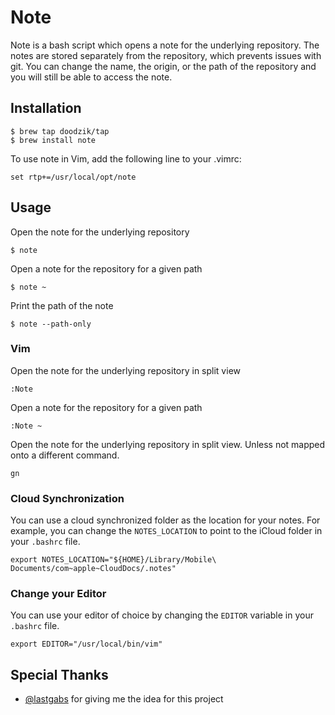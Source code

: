 # Note

Note is a bash script which opens a note for the underlying repository. 
The notes are stored separately from the repository, which prevents issues with git.
You can change the name, the origin, or the path of the repository and you will still be able to access the note.

## Installation

```
$ brew tap doodzik/tap
$ brew install note
```

To use note in Vim, add the following line to your .vimrc:
```
set rtp+=/usr/local/opt/note
```

## Usage

Open the note for the underlying repository
```
$ note
```

Open a note for the repository for a given path
```
$ note ~
```

Print the path of the note
```
$ note --path-only 
```

### Vim

Open the note for the underlying repository in split view 
```
:Note
```

Open a note for the repository for a given path
```
:Note ~
```

Open the note for the underlying repository in split view.
Unless not mapped onto a different command.
```
gn
```

### Cloud Synchronization

You can use a cloud synchronized folder as the location for your notes. 
For example, you can change the `NOTES_LOCATION` to point to the iCloud folder in your `.bashrc` file.
```
export NOTES_LOCATION="${HOME}/Library/Mobile\ Documents/com~apple~CloudDocs/.notes"
```

### Change your Editor

You can use your editor of choice by changing the `EDITOR` variable in your `.bashrc` file.

```
export EDITOR="/usr/local/bin/vim"
```

## Special Thanks

* [@lastgabs](https://github.com/lastgabs) for giving me the idea for this project

